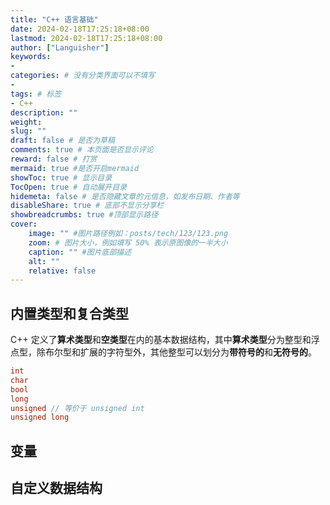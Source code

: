 ```yaml
---
title: "C++ 语言基础"
date: 2024-02-18T17:25:18+08:00
lastmod: 2024-02-18T17:25:18+08:00
author: ["Languisher"]
keywords: 
- 
categories: # 没有分类界面可以不填写
- 
tags: # 标签
- C++
description: ""
weight:
slug: ""
draft: false # 是否为草稿
comments: true # 本页面是否显示评论
reward: false # 打赏
mermaid: true #是否开启mermaid
showToc: true # 显示目录
TocOpen: true # 自动展开目录
hidemeta: false # 是否隐藏文章的元信息，如发布日期、作者等
disableShare: true # 底部不显示分享栏
showbreadcrumbs: true #顶部显示路径
cover:
    image: "" #图片路径例如：posts/tech/123/123.png
    zoom: # 图片大小，例如填写 50% 表示原图像的一半大小
    caption: "" #图片底部描述
    alt: ""
    relative: false
---
```


## 内置类型和复合类型

C++ 定义了**算术类型**和**空类型**在内的基本数据结构，其中**算术类型**分为整型和浮点型，除布尔型和扩展的字符型外，其他整型可以划分为**带符号的**和**无符号的**。

```cpp
int 
char
bool
long
unsigned // 等价于 unsigned int
unsigned long
```

## 变量

## 自定义数据结构

